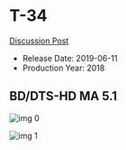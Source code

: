 # T-34

[Discussion Post](https://www.avsforum.com/threads/bass-eq-for-filtered-movies.2995212/post-58687970)

* Release Date: 2019-06-11
* Production Year: 2018

## BD/DTS-HD MA 5.1

![img 0](https://i.imgur.com/aCe8gTf.jpg)

![img 1](https://i.imgur.com/trsWYMx.png)

